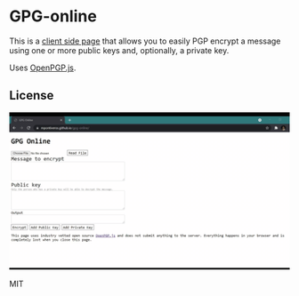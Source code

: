 # GPG-online

This is a <a href="http://alexgorbatchev.github.io/gpg-online/">client side page</a> that allows you to easily PGP encrypt a message using one or more public keys and, optionally, a private key.

Uses <a href="https://github.com/openpgpjs/openpgpjs">OpenPGP.js</a>.

## License

![Sample Output](screen.gif)

MIT

